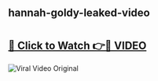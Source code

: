 ## hannah-goldy-leaked-video 

# <h2><a href="http://freeplayer.one?title=hannah-goldy-leaked-video&ref=21J">🔗 Click to Watch 👉🔴 VIDEO</a></h2>

<a href="http://freeplayer.one?title=hannah-goldy-leaked-video&ref=21J" rel="nofollow" data-target="animated-image.originalLink"><img src="https://i.ibb.co.com/xMMVF88/686577567.gif" alt="Viral Video Original" style="max-width: 100%; display: inline-block;" data-target="animated-image.originalImage"></a>

